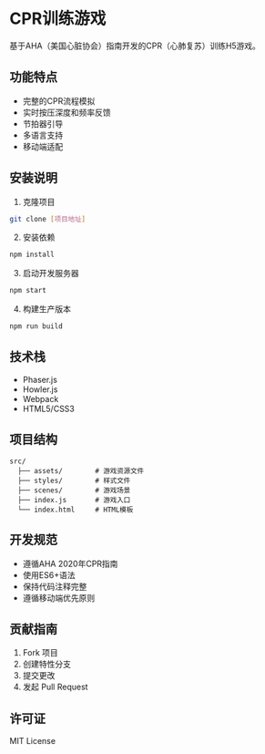 # CPR训练游戏

基于AHA（美国心脏协会）指南开发的CPR（心肺复苏）训练H5游戏。

## 功能特点

- 完整的CPR流程模拟
- 实时按压深度和频率反馈
- 节拍器引导
- 多语言支持
- 移动端适配

## 安装说明

1. 克隆项目
```bash
git clone [项目地址]
```

2. 安装依赖
```bash
npm install
```

3. 启动开发服务器
```bash
npm start
```

4. 构建生产版本
```bash
npm run build
```

## 技术栈

- Phaser.js
- Howler.js
- Webpack
- HTML5/CSS3

## 项目结构

```
src/
  ├── assets/        # 游戏资源文件
  ├── styles/        # 样式文件
  ├── scenes/        # 游戏场景
  ├── index.js       # 游戏入口
  └── index.html     # HTML模板
```

## 开发规范

- 遵循AHA 2020年CPR指南
- 使用ES6+语法
- 保持代码注释完整
- 遵循移动端优先原则

## 贡献指南

1. Fork 项目
2. 创建特性分支
3. 提交更改
4. 发起 Pull Request

## 许可证

MIT License 